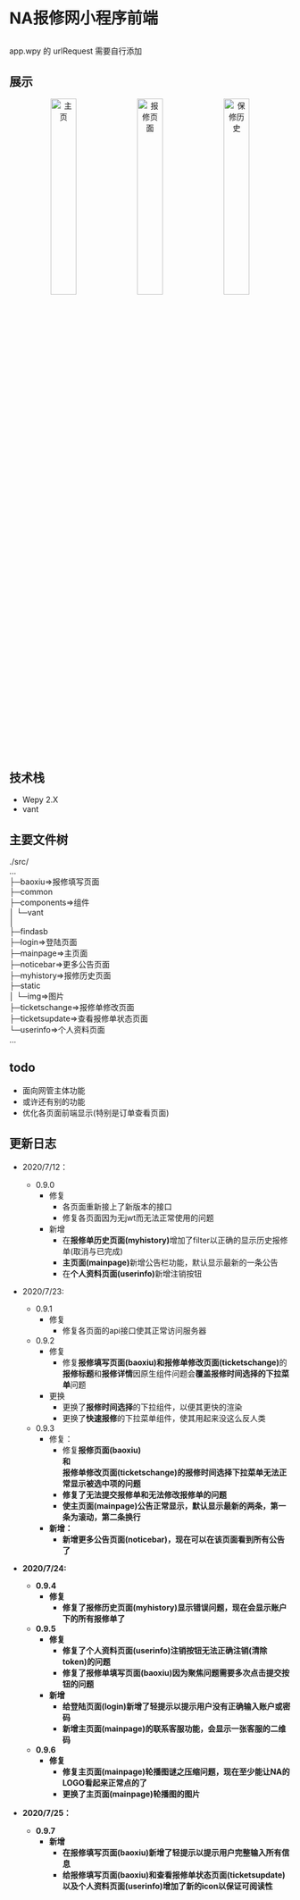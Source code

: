 # NA报修网小程序前端
## 
app.wpy 的 urlRequest 需要自行添加
## 展示
<div align=center>
<img src="https://cdn.jsdelivr.net/gh/kirarasmile/smilecli-tools-ImageHosting/img/githubrep/NA-miniapp/index.png" width="30%" height="auto" alt="主页"/>
<img src="https://cdn.jsdelivr.net/gh/kirarasmile/smilecli-tools-ImageHosting/img/githubrep/NA-miniapp/baoxiu.png" width="30%" height="auto" alt="报修页面"/>
<img src="https://cdn.jsdelivr.net/gh/kirarasmile/smilecli-tools-ImageHosting/img/githubrep/NA-miniapp/history.png" width="30%" height="auto" alt="保修历史"/>
</div>

## 技术栈
* Wepy 2.X
* vant

## 主要文件树
./src/<br>
...<br>
├─baoxiu=>报修填写页面<br>
├─common<br>
├─components=>组件<br>
│  └─vant<br>
│      <br>
├─findasb<br>
├─login=>登陆页面<br>
├─mainpage=>主页面<br>
├─noticebar=>更多公告页面<br>
├─myhistory=>报修历史页面<br>
├─static<br>
│  └─img=>图片<br>
├─ticketschange=>报修单修改页面<br>
├─ticketsupdate=>查看报修单状态页面<br>
└─userinfo=>个人资料页面<br>
...
<br>
## todo
* 面向网管主体功能
* 或许还有别的功能
* 优化各页面前端显示(特别是订单查看页面)

## 更新日志
* 2020/7/12：<br>
    * 0.9.0
        * 修复
            * 各页面重新接上了新版本的接口
            * 修复各页面因为无jwt而无法正常使用的问题
        * 新增
            * 在<b>报修单历史页面(myhistory)</b>增加了filter以正确的显示历史报修单(取消与已完成) 
            * <b>主页面(mainpage)</b>新增公告栏功能，默认显示最新的一条公告
            * 在<b>个人资料页面(userinfo)</b>新增注销按钮

* 2020/7/23: <br>
    * 0.9.1
        * 修复
            * 修复各页面的api接口使其正常访问服务器
    * 0.9.2
        * 修复
            * 修复<b>报修填写页面(baoxiu)和报修单修改页面(ticketschange)</b>的<b>报修标题</b>和<b>报修详情</b>因原生组件问题会<b>覆盖报修时间选择的下拉菜单</b>问题
        * 更换
            * 更换了<b>报修时间选择</b>的下拉组件，以便其更快的渲染
            * 更换了<b>快速报修</b>的下拉菜单组件，使其用起来没这么反人类
    * 0.9.3
        * 修复：
            * 修复<b>报修页面(baoxiu)</br>和<br>报修单修改页面(ticketschange)<b>的报修时间选择下拉菜单无法正常显示被选中项的问题
            * 修复了无法提交报修单和无法修改报修单的问题
            * 使主页面(mainpage)公告正常显示，默认显示最新的两条，第一条为滚动，第二条换行
        * 新增：
            * 新增<b>更多公告页面(noticebar)</b>，现在可以在该页面看到所有公告了
* 2020/7/24: <br>
    * 0.9.4
        * 修复
            * 修复了<b>报修历史页面(myhistory)</b>显示错误问题，现在会显示账户下的所有报修单了
    * 0.9.5
        * 修复        
            * 修复了<b>个人资料页面(userinfo)</b>注销按钮无法正确注销(清除token)的问题
            * 修复了<b>报修单填写页面(baoxiu)</b>因为聚焦问题需要多次点击提交按钮的问题
        * 新增
            * 给<b>登陆页面(login)</b>新增了轻提示以提示用户没有正确输入账户或密码
            * 新增<b>主页面(mainpage)</b>的联系客服功能，会显示一张客服的二维码
    * 0.9.6
        * 修复
            * 修复<b>主页面(mainpage)</b>轮播图谜之压缩问题，现在至少能让NA的LOGO看起来正常点的了
            * 更换了<b>主页面(mainpage)</b>轮播图的图片
* 2020/7/25： <br>
    * 0.9.7
        * 新增
            * 在<b>报修填写页面(baoxiu)</b>新增了轻提示以提示用户完整输入所有信息
            * 给<b>报修填写页面(baoxiu)</b>和<b>查看报修单状态页面(ticketsupdate)</b>以及<b>个人资料页面(userinfo)</b>增加了新的icon以保证可阅读性


